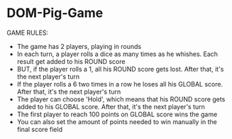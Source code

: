 # DOM-Pig-Game

GAME RULES:

- The game has 2 players, playing in rounds
- In each turn, a player rolls a dice as many times as he whishes. Each result get added to his ROUND score
- BUT, if the player rolls a 1, all his ROUND score gets lost. After that, it's the next player's turn
- If the player rolls a 6 two times in a row he loses all his GLOBAL score. After that, it's the next player's turn
- The player can choose 'Hold', which means that his ROUND score gets added to his GLOBAL score. After that, it's the next player's turn
- The first player to reach 100 points on GLOBAL score wins the game
- You can also set the amount of points needed to win manually in the final score field
